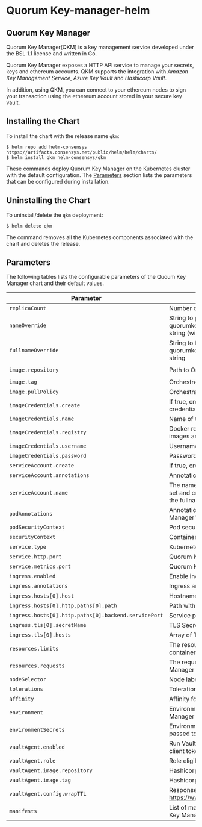 # Quorum Key-manager-helm

## Quorum Key Manager
Quorum Key Manager(QKM) is a key management service developed under the BSL 1.1 license and written in Go. 

Quorum Key Manager exposes a HTTP API service to manage your secrets, keys and ethereum accounts. QKM supports the integration with
*Amazon Key Management Service*, *Azure Key Vault* and *Hashicorp Vault*. 

In addition, using QKM, you can connect to your ethereum nodes to sign your transaction using the ethereum account stored in your secure key vault.

## Installing the Chart

To install the chart with the release name `qkm`:

```console
$ helm repo add helm-consensys https://artifacts.consensys.net/public/helm/helm/charts/
$ helm install qkm helm-consensys/qkm
```

These commands deploy Quorum Key Manager on the Kubernetes cluster with the default configuration. The [Parameters](#parameters) section lists the parameters that can be configured during installation.

## Uninstalling the Chart

To uninstall/delete the `qkm` deployment:

```console
$ helm delete qkm
```

The command removes all the Kubernetes components associated with the chart and deletes the release.

## Parameters

The following tables lists the configurable parameters of the Quoum Key Manager chart and their default values.

| Parameter                                            | Description                                                                                                            | Default                                       |
|------------------------------------------------------|------------------------------------------------------------------------------------------------------------------------|-----------------------------------------------|
| `replicaCount`                                       | Number of Quorum Key Manager replicas                                                                                  | `1`                                           |
| `nameOverride`                                       | String to partially override quorumkeymanager.fullname template with a string (will prepend the release name)          | `nil`                                         |
| `fullnameOverride`                                   | String to fully override quorumkeymanager.fullname template with a string                                              | `nil`                                         |
| `image.repository`                                   | Path to Orchestrate image                                                                                              | `docker.consensys.net/pub/quorum-key-manager` |
| `image.tag`                                          | Orchestrate image tag                                                                                                  | `latest`                                     |
| `image.pullPolicy`                                   | Orchestrate image pull policy                                                                                          | `IfNotPresent`                                |
| `imageCredentials.create`                            | If true, create a secret containing the image credentials                                                              | `false`                                       |
| `imageCredentials.name`                              | Name of the secret                                                                                                     | `existing-secret`                             |
| `imageCredentials.registry`                          | Docker registry where Quorum Key Manager images are stored                                                             | `docker.consensys.net`                        |
| `imageCredentials.username`                          | Username of the registry                                                                                               | `someone`                                     |
| `imageCredentials.password`                          | Password of the registry                                                                                               | `sillyness`                                   |
| `serviceAccount.create`                              | If true, create a service account                                                                                      | `false`                                       |
| `serviceAccount.annotations`                         | Annotations for service account                                                                                        | `{}`                                          |
| `serviceAccount.name`                                | The name of the service account to use. If not set and create is true, a name is generated using the fullname template | ``                                            |
| `podAnnotations`                                     | Annotations to add to the Quorum Key Manager's pods                                                                    | `{}`                                          |
| `podSecurityContext`                                 | Pod security context                                                                                                   | `{}`                                          |
| `securityContext`                                    | Container security context                                                                                             | `{}`                                          |
| `service.type`                                       | Kubernetes Service type                                                                                                | `ClusterIP`                                   |
| `service.http.port`                                  | Quorum Key Manager port                                                                                                | `8080`                                        |
| `service.metrics.port`                               | Quorum Key Manager metrics port                                                                                        | `8081`                                        |
| `ingress.enabled`                                    | Enable ingress controller resource                                                                                     | `false`                                       |
| `ingress.annotations`                                | Ingress annotations                                                                                                    | `{}`                                          |
| `ingress.hosts[0].host`                              | Hostname to your Quorum Key Manager                                                                                    | `qkm.local`                                   |
| `ingress.hosts[0].http.paths[0].path`                | Path within the url structure                                                                                          | `/`                                           |
| `ingress.hosts[0].http.paths[0].backend.servicePort` | Service port to serve                                                                                                  | `http-svc`                                    |
| `ingress.tls[0].secretName`                          | TLS Secret Name                                                                                                        | `nil`                                         |
| `ingress.tls[0].hosts`                               | Array of TLS hosts for ingress record                                                                                  | `[]`                                          |
| `resources.limits`                                   | The resources limits for Quorum Key Manager containers                                                                 | `{}`                                          |
| `resources.requests`                                 | The requested resources for Quorum Key Manager containers                                                              | `{}`                                          |
| `nodeSelector`                                       | Node labels for pod assignment                                                                                         | `{}`                                          |
| `tolerations`                                        | Tolerations for pod assignment                                                                                         | `[]`                                          |
| `affinity`                                           | Affinity for pod assignment                                                                                            | `{}`                                          |
| `environment`                                        | Environment variables passed to Quorum Key Manager containers                                                          | `{}`                                          |
| `environmentSecrets`                                 | Environment variables (as Kubernetes secrets) passed to Quorum Key Manager containers                                  | `{}`                                          |
| `vaultAgent.enabled`                                 | Run Vault Agent to retrieve the Key Manager client token from Hashicorp Vault                                          | `false`                                       |
| `vaultAgent.role`                                    | Role eligible to retrieve a token                                                                                      | `client`                                      |
| `vaultAgent.image.repository`                        | Hashicorp Vault image                                                                                                  | `vault`                                       |
| `vaultAgent.image.tag`                               | Hashicorp Vault tag                                                                                                    | `1.6.2`                                       |
| `vaultAgent.config.wrapTTL`                          | Response-wrapped TTL, see https://www.vaultproject.io/docs/agent/autoauth                                              | ``                                            |
| `manifests`                                          | List of manifests to be loaded by the Quorumm Key Manager                                                              | ``                                            |
